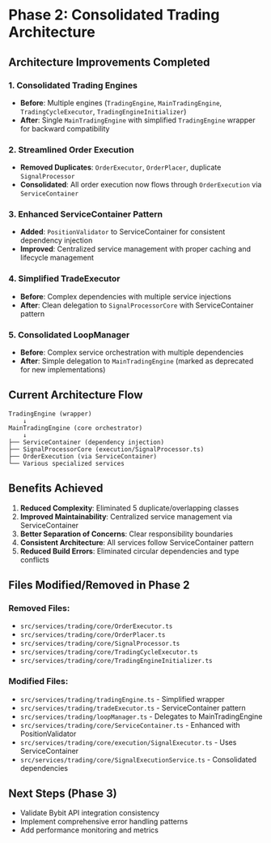# Phase 2: Consolidated Trading Architecture

## Architecture Improvements Completed

### 1. Consolidated Trading Engines
- **Before**: Multiple engines (`TradingEngine`, `MainTradingEngine`, `TradingCycleExecutor`, `TradingEngineInitializer`)
- **After**: Single `MainTradingEngine` with simplified `TradingEngine` wrapper for backward compatibility

### 2. Streamlined Order Execution
- **Removed Duplicates**: `OrderExecutor`, `OrderPlacer`, duplicate `SignalProcessor`
- **Consolidated**: All order execution now flows through `OrderExecution` via `ServiceContainer`

### 3. Enhanced ServiceContainer Pattern
- **Added**: `PositionValidator` to ServiceContainer for consistent dependency injection
- **Improved**: Centralized service management with proper caching and lifecycle management

### 4. Simplified TradeExecutor
- **Before**: Complex dependencies with multiple service injections
- **After**: Clean delegation to `SignalProcessorCore` with ServiceContainer pattern

### 5. Consolidated LoopManager
- **Before**: Complex service orchestration with multiple dependencies
- **After**: Simple delegation to `MainTradingEngine` (marked as deprecated for new implementations)

## Current Architecture Flow

```
TradingEngine (wrapper)
    ↓
MainTradingEngine (core orchestrator)
    ↓
├── ServiceContainer (dependency injection)
├── SignalProcessorCore (execution/SignalProcessor.ts)
├── OrderExecution (via ServiceContainer)
└── Various specialized services

```

## Benefits Achieved

1. **Reduced Complexity**: Eliminated 5 duplicate/overlapping classes
2. **Improved Maintainability**: Centralized service management via ServiceContainer
3. **Better Separation of Concerns**: Clear responsibility boundaries
4. **Consistent Architecture**: All services follow ServiceContainer pattern
5. **Reduced Build Errors**: Eliminated circular dependencies and type conflicts

## Files Modified/Removed in Phase 2

### Removed Files:
- `src/services/trading/core/OrderExecutor.ts`
- `src/services/trading/core/OrderPlacer.ts` 
- `src/services/trading/core/SignalProcessor.ts`
- `src/services/trading/core/TradingCycleExecutor.ts`
- `src/services/trading/core/TradingEngineInitializer.ts`

### Modified Files:
- `src/services/trading/tradingEngine.ts` - Simplified wrapper
- `src/services/trading/tradeExecutor.ts` - ServiceContainer pattern
- `src/services/trading/loopManager.ts` - Delegates to MainTradingEngine
- `src/services/trading/core/ServiceContainer.ts` - Enhanced with PositionValidator
- `src/services/trading/core/execution/SignalExecutor.ts` - Uses ServiceContainer
- `src/services/trading/core/SignalExecutionService.ts` - Consolidated dependencies

## Next Steps (Phase 3)
- Validate Bybit API integration consistency
- Implement comprehensive error handling patterns
- Add performance monitoring and metrics